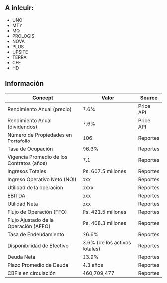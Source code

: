 ## A inlcuir:

- UNO
- MTY
- MQ
- PROLOGIS
- NOVA
- PLUS
- UPSITE
- TERRA
- CFE
- HD

## Información

| Concept                                   | Valor                         | Source    |
| ----------------------------------------- | ----------------------------- | --------- |
| Rendimiento Anual (precio)                | 7.6%                          | Price API |
| Rendimiento Anual (dividendos)            | 7.6%                          | Price API |
| Número de Propiedades en Portafolio       | 106                           | Reportes  |
| Tasa de Ocupación                         | 96.3%                         | Reportes  |
| Vigencia Promedio de los Contratos (años) | 7.1                           | Reportes  |
| Ingresos Totales                          | Ps. 607.5 millones            | Reportes  |
| Ingreso Operativo Neto (NOI)              | xxx                           | Reportes  |
| Utilidad de la operación                  | xxxx                          | Reportes  |
| EBITDA                                    | xxx                           | Reportes  |
| Utilidad Neta                             | xxx                           | Reportes  |
| Flujo de Operación (FFO)                  | Ps. 421.5 millones            | Reportes  |
| Flujo Ajustado de la Operación (AFFO)     | Ps. 408.3 millones            | Reportes  |
| Tasa de Endeudamiento                     | 26.6%                         | Reportes  |
| Disponibilidad de Efectivo                | 3.6% (de los activos totales) | Reportes  |
| Deuda Neta                                | 23.9%                         | Reportes  |
| Plazo Promedio de Deuda                   | 4.3 años                      | Reportes  |
| CBFIs en circulación                      | 460,709,477                   | Reportes  |
